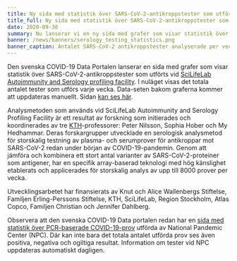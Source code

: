 ```yaml
---
title: Ny sida med statistik över SARS-CoV-2-antikroppstester som utförts av SciLifeLab # short
title_full: Ny sida med statistik över SARS-CoV-2-antikroppstester som utförts av SciLifeLab # long
date: 2020-09-30
summary: Nu lanserar vi en ny sida med grafer som visar statistik över de SARS-CoV-2-antikroppstester som utförts vid SciLifeLab Autoimmunity and Serology profiling facility.
banner: /news/banners/serology_testing_statistics.png
banner_caption: Antalet SARS-CoV-2 antikroppstester analyserade per vecka.
---
```


Den svenska COVID-19 Data Portalen lanserar en sida med grafer som visar statistik över SARS-CoV-2-antikroppstester som utförts vid [SciLifeLab Autoimmunity and Serology profiling facility](https://www.scilifelab.se/facilities/autoimmunity-profiling/). I nuläget visas det totala antalet tester som utförs varje vecka. Data-seten bakom graferna kommer att uppdateras manuellt. Sidan [kan ses här](/sv/data_types/health_data/serology-statistics/).

Analysmetoden som används vid SciLifeLab Autoimmunity and Serology Profiling Facility är ett resultat av forskning som initierades och koordinerades av tre [KTH](https://www.kth.se)-professorer: Peter Nilsson, Sophia Hober och My Hedhammar. Deras forskargrupper utvecklade en serologisk analysmetod för storskalig testning av plasma- och serumprover för antikroppar mot SARS-CoV-2 redan under början av COVID-19-pandemin. Genom att jämföra och kombinera ett stort antal varianter av SARS-CoV-2-proteiner som antigener, har en specifik array-baserad teknologi med hög känslighet etablerats och applicerades för storskalig analys av upp till 8000 prover per vecka.

Utvecklingsarbetet har finansierats av Knut och Alice Wallenbergs Stiftelse, Familjen Erling-Perssons Stiftelse, KTH, SciLifeLab, Region Stockholm, Atlas Copco, Familjen Christian och Jennifer Dahlberg.

Observera att den svenska COVID-19 Data portalen redan har en [sida med statistik över PCR-baserade COVID-19-prov](/sv/data_types/health_data/npc-statistics/) utförda av National Pandemic Center (NPC). Där kan inte bara det totala antalet utförda prov ses även positiva, negativa och ogiltiga resultat. Information om tester vid NPC uppdateras automatiskt dagligen.
